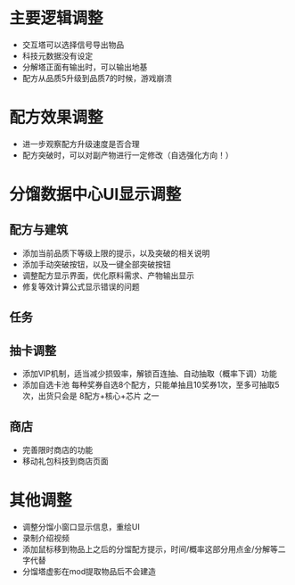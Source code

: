 ﻿# 主要逻辑调整
* 交互塔可以选择信号导出物品
* 科技元数据没有设定
* 分解塔正面有输出时，可以输出地基
* 配方从品质5升级到品质7的时候，游戏崩溃

# 配方效果调整

* 进一步观察配方升级速度是否合理
* 配方突破时，可以对副产物进行一定修改（自选强化方向！）

# 分馏数据中心UI显示调整

## 配方与建筑

* 添加当前品质下等级上限的提示，以及突破的相关说明
* 添加手动突破按钮，以及一键全部突破按钮
* 调整配方显示界面，优化原料需求、产物输出显示
* 修复等效计算公式显示错误的问题

## 任务

## 抽卡调整

* 添加VIP机制，适当减少损毁率，解锁百连抽、自动抽取（概率下调）功能
* 添加自选卡池 每种奖券自选8个配方，只能单抽且10奖券1次，至多可抽取5次，出货只会是 8配方+核心+芯片 之一

## 商店

* 完善限时商店的功能
* 移动礼包科技到商店页面

# 其他调整

* 调整分馏小窗口显示信息，重绘UI
* 录制介绍视频
* 添加鼠标移到物品上之后的分馏配方提示，时间/概率这部分用点金/分解等二字代替
* 分馏塔虚影在mod提取物品后不会建造